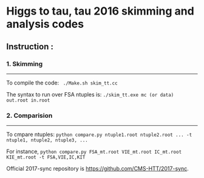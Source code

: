 # Higgs to tau, tau 2016 skimming and analysis codes

## Instruction :
### 1. Skimming
---
To compile the code:
``` ./Make.sh skim_tt.cc```

The syntax to run over FSA ntuples is: 
``` ./skim_tt.exe mc (or data) out.root in.root ```


### 2. Comparision
---
To cmpare ntuples:
```python compare.py ntuple1.root ntuple2.root ... -t ntuple1, ntuple2, ntuple3, ... ```

For instance, 
```python compare.py FSA_mt.root VIE_mt.root IC_mt.root KIE_mt.root -t FSA,VIE,IC,KIT```

Official 2017-sync repository is https://github.com/CMS-HTT/2017-sync.